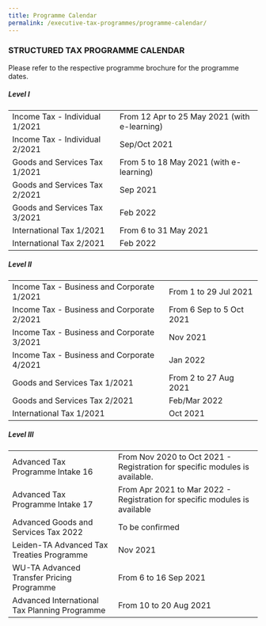 ```yaml
---
title: Programme Calendar
permalink: /executive-tax-programmes/programme-calendar/
---
```

### **STRUCTURED TAX PROGRAMME CALENDAR**

Please refer to the respective programme brochure for the programme dates.

##### **Level I**

<table>
  <tr>
    <td>Income Tax - Individual 1/2021</td>
    <td>From 12 Apr to 25 May 2021 (with e-learning)</td>
  </tr> 
  <tr>
    <td>Income Tax - Individual 2/2021</td>
    <td>Sep/Oct 2021</td>
  </tr> 
  <tr>
    <td>Goods and Services Tax 1/2021</td>
    <td>From 5 to 18 May 2021 (with e-learning)<br></td>
    </tr> 
  <tr>
    <td>Goods and Services Tax 2/2021</td>
    <td>Sep 2021</td>
  </tr>  
  <tr>
    <td>Goods and Services Tax 3/2021</td>
    <td>Feb 2022</td>
  </tr>  
  <tr>
   <td>International Tax 1/2021</td>
    <td>From 6 to 31 May 2021</td>
  </tr>  
  <tr>
    <td>International Tax 2/2021</td>
    <td>Feb 2022</td>
  </tr>  
</table>

 
##### **Level II**

<table>
  <tr>
      <td>Income Tax - Business and Corporate 1/2021</td>
      <td>From 1 to 29 Jul 2021</td> 
  </tr>  
  <tr>
      <td>Income Tax - Business and Corporate 2/2021</td>
      <td>From 6 Sep to 5 Oct 2021</td> 
  </tr>  
  <tr>
     <td>Income Tax - Business and Corporate 3/2021</td>
      <td>Nov 2021</td>
  </tr>  
  <tr>
  <td>Income Tax - Business and Corporate 4/2021</td>
      <td>Jan 2022</td> 
  </tr>  
  <tr>
				  <td>Goods and Services Tax 1/2021
		  </td>
      <td>From 2 to 27 Aug 2021</td>
  </tr>  
  <tr>
      <td>Goods and Services Tax 2/2021</td>
      <td>Feb/Mar 2022</td> 
  </tr>  
  <tr>
     <td>International Tax 1/2021</td>
      <td>Oct 2021</td>
   </tr>  
</table>

 
##### **Level III**

<table>
  <tr>
    <td>Advanced Tax Programme Intake 16</td>
    <td>From Nov 2020 to Oct 2021 - Registration for specific modules is available.</td>
  </tr>  
  <tr>
    <td>Advanced Tax Programme Intake 17</td>
    <td>From Apr 2021 to Mar 2022 - Registration for specific modules is available</td> 
  </tr>  
  <tr>
     <td>Advanced Goods and Services Tax 2022</td>
    <td>To be confirmed</td> 
  </tr>  
  <tr>
    <td>Leiden-TA Advanced Tax Treaties Programme </td>
    <td>Nov 2021 </td>
 </tr>  
  <tr>
   <td>WU-TA Advanced Transfer Pricing Programme</td>
    <td>From 6 to 16 Sep 2021 </td>
  </tr>  
  <tr>
   <td>Advanced International Tax Planning Programme</td>
    <td>From 10 to 20 Aug 2021 </td>
  </tr>  
</table>